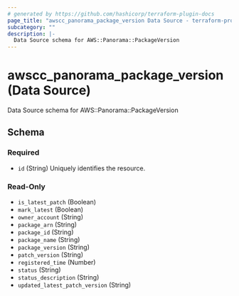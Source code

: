 ```yaml
---
# generated by https://github.com/hashicorp/terraform-plugin-docs
page_title: "awscc_panorama_package_version Data Source - terraform-provider-awscc"
subcategory: ""
description: |-
  Data Source schema for AWS::Panorama::PackageVersion
---
```


# awscc_panorama_package_version (Data Source)

Data Source schema for AWS::Panorama::PackageVersion



<!-- schema generated by tfplugindocs -->
## Schema

### Required

- `id` (String) Uniquely identifies the resource.

### Read-Only

- `is_latest_patch` (Boolean)
- `mark_latest` (Boolean)
- `owner_account` (String)
- `package_arn` (String)
- `package_id` (String)
- `package_name` (String)
- `package_version` (String)
- `patch_version` (String)
- `registered_time` (Number)
- `status` (String)
- `status_description` (String)
- `updated_latest_patch_version` (String)


